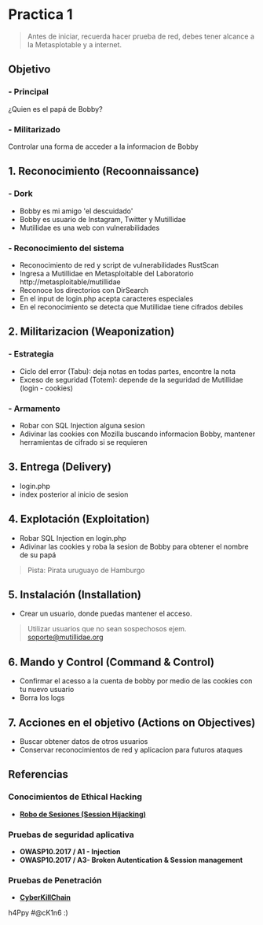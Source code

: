 # Practica 1

> Antes de iniciar, recuerda hacer prueba de red, debes tener alcance a la Metasplotable y a internet.

## Objetivo
### - Principal
¿Quien es el papá de Bobby?
### - Militarizado
Controlar una forma de acceder a la informacion de Bobby

## 1. Reconocimiento (Recoonnaissance)
### - Dork
- Bobby es mi amigo 'el descuidado'
- Bobby es usuario de Instagram, Twitter y Mutillidae 
- Mutillidae es una web con vulnerabilidades
### - Reconocimiento del sistema
- Reconocimiento de red y script de vulnerabilidades RustScan 
- Ingresa a Mutillidae en Metasploitable del Laboratorio http://metasploitable/mutillidae
- Reconoce los directorios con DirSearch
- En el input de login.php acepta caracteres especiales
- En el reconocimiento se detecta que Mutillidae tiene cifrados debiles

## 2. Militarizacion (Weaponization)
### - Estrategia
- Ciclo del error (Tabu): deja notas en todas partes, encontre la nota 
- Exceso de seguridad (Totem): depende de la seguridad de Mutillidae (login - cookies)

### - Armamento 
- Robar con SQL Injection alguna sesion
- Adivinar las cookies con Mozilla buscando informacion Bobby, mantener herramientas de cifrado si se requieren

## 3. Entrega (Delivery)
- login.php
- index posterior al inicio de sesion

## 4. Explotación (Exploitation)
- Robar SQL Injection en login.php
- Adivinar las cookies y roba la sesion de Bobby para obtener el nombre de su papá
> Pista: Pirata uruguayo de Hamburgo
	
## 5. Instalación (Installation)
- Crear un usuario, donde puedas mantener el acceso.
> Utilizar usuarios que no sean sospechosos ejem. soporte@mutillidae.org
	
## 6. Mando y Control (Command & Control)
- Confirmar el acesso a la cuenta de bobby por medio de las cookies con tu nuevo usuario
- Borra los logs
		
## 7. Acciones en el objetivo (Actions on Objectives)
- Buscar obtener datos de otros usuarios
- Conservar reconocimientos de red y aplicacion para futuros ataques

## Referencias

### Conocimientos de Ethical Hacking
* **[Robo de Sesiones (Session Hijacking)](https://github.com/heanczko311299/CEH/blob/main/11/README.md)**

### Pruebas de seguridad aplicativa 
* **OWASP10.2017 / A1 - Injection** 
* **OWASP10.2017 / A3- Broken Autentication & Session management**

### Pruebas de Penetración
* **[CyberKillChain](https://github.com/heanczko311299/githack/tree/main/Metodologias/CyberKillChain/README.md)**

h4Ppy #@cK1n6 :)
